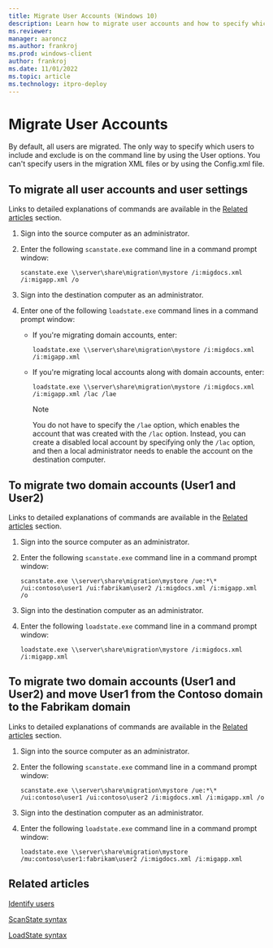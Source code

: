 ```yaml
---
title: Migrate User Accounts (Windows 10)
description: Learn how to migrate user accounts and how to specify which users to include and exclude by using the User options on the command line.
ms.reviewer: 
manager: aaroncz
ms.author: frankroj
ms.prod: windows-client
author: frankroj
ms.date: 11/01/2022
ms.topic: article
ms.technology: itpro-deploy
---
```


# Migrate User Accounts

By default, all users are migrated. The only way to specify which users to include and exclude is on the command line by using the User options. You can't specify users in the migration XML files or by using the Config.xml file.

## To migrate all user accounts and user settings

Links to detailed explanations of commands are available in the [Related articles](#related-articles) section.

1. Sign into the source computer as an administrator.

2. Enter the following `scanstate.exe` command line in a command prompt window:

    `scanstate.exe \\server\share\migration\mystore /i:migdocs.xml /i:migapp.xml /o`

3. Sign into the destination computer as an administrator.

4. Enter one of the following `loadstate.exe` command lines in a command prompt window:

   - If you're migrating domain accounts, enter:

        ``` syntax
        loadstate.exe \\server\share\migration\mystore /i:migdocs.xml /i:migapp.xml
        ```

   - If you're migrating local accounts along with domain accounts, enter:

        ``` syntax
        loadstate.exe \\server\share\migration\mystore /i:migdocs.xml /i:migapp.xml /lac /lae
        ```

        > [!NOTE]
        > You do not have to specify the `/lae` option, which enables the account that was created with the `/lac` option. Instead, you can create a disabled local account by specifying only the `/lac` option, and then a local administrator needs to enable the account on the destination computer.

## To migrate two domain accounts (User1 and User2)

Links to detailed explanations of commands are available in the [Related articles](#related-articles) section.

1. Sign into the source computer as an administrator.

2. Enter the following `scanstate.exe` command line in a command prompt window:

    `scanstate.exe \\server\share\migration\mystore /ue:*\* /ui:contoso\user1 /ui:fabrikam\user2 /i:migdocs.xml /i:migapp.xml /o`

3. Sign into the destination computer as an administrator.

4. Enter the following `loadstate.exe` command line in a command prompt window:

    `loadstate.exe \\server\share\migration\mystore /i:migdocs.xml /i:migapp.xml`

## To migrate two domain accounts (User1 and User2) and move User1 from the Contoso domain to the Fabrikam domain

Links to detailed explanations of commands are available in the [Related articles](#related-articles) section.

1. Sign into the source computer as an administrator.

2. Enter the following `scanstate.exe` command line in a command prompt window:

    `scanstate.exe \\server\share\migration\mystore /ue:*\* /ui:contoso\user1 /ui:contoso\user2 /i:migdocs.xml /i:migapp.xml /o`

3. Sign into the destination computer as an administrator.

4. Enter the following `loadstate.exe` command line in a command prompt window:

    `loadstate.exe \\server\share\migration\mystore /mu:contoso\user1:fabrikam\user2 /i:migdocs.xml /i:migapp.xml`

## Related articles

[Identify users](usmt-identify-users.md)

[ScanState syntax](usmt-scanstate-syntax.md)

[LoadState syntax](usmt-loadstate-syntax.md)
